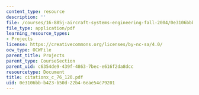 ```yaml
---
content_type: resource
description: ''
file: /courses/16-885j-aircraft-systems-engineering-fall-2004/0e3106bbb423b50d22b46eae54c79201_citationx_c_76_120.pdf
file_type: application/pdf
learning_resource_types:
- Projects
license: https://creativecommons.org/licenses/by-nc-sa/4.0/
ocw_type: OCWFile
parent_title: Projects
parent_type: CourseSection
parent_uid: c6354de9-439f-4863-7bec-e616f2da8dcc
resourcetype: Document
title: citationx_c_76_120.pdf
uid: 0e3106bb-b423-b50d-22b4-6eae54c79201
---
```

